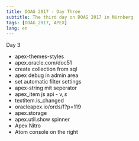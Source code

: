 ```yaml
---
title: DOAG 2017 - Day Three
subtitle: The third day on DOAG 2017 in Nürnberg
tags: [DOAG_2017, APEX]
lang: en
---
```


Day 3
- apex-themes-styles
- apex.oracle.com/doc51
- create collection from sql
- apex debug in admin area
- set automatic filter settings
- apex-string mit seperator
- apex_item js api - v$, s$
- textitem.is_changed
- oracleapex.io/ords/f?p=119
- apex.storage
- apex.util.show spinner
- Apex Nitro
- Atom console on the right